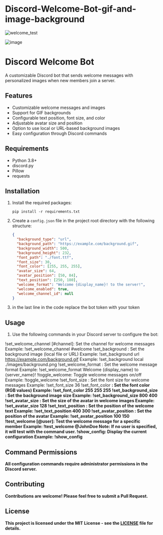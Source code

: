 # Discord-Welcome-Bot-gif-and-image-background

![welcome_test](https://github.com/user-attachments/assets/23ab4b7e-465c-409a-8983-69e5d73eb458)

![image](https://github.com/user-attachments/assets/337d2c9d-9a54-4d44-9f0f-3762b9398af8)


# Discord Welcome Bot

A customizable Discord bot that sends welcome messages with personalized images when new members join a server.

## Features

- Customizable welcome messages and images
- Support for GIF backgrounds
- Configurable text position, font size, and color
- Adjustable avatar size and position
- Option to use local or URL-based background images
- Easy configuration through Discord commands

## Requirements

- Python 3.8+
- discord.py
- Pillow
- requests

## Installation

1. Install the required packages:
   ```
   pip install -r requirements.txt
   ```

2. Create a `config.json` file in the project root directory with the following structure:
   ```json
   {
     "background_type": "url",
     "background_path": "https://example.com/background.gif",
     "background_width": 500,
     "background_height": 232,
     "font_path": "./font.ttf",
     "font_size": 30,
     "font_color": [255, 255, 255],
     "avatar_size": 64,
     "avatar_position": [50, 84],
     "text_position": [250, 180],
     "welcome_format": "Welcome {display_name}! to the server!",
     "welcome_enabled": true,
     "welcome_channel_id": null
   }
   ```

4. in the last line in the code replace the bot token with your token

## Usage

1. Use the following commands in your Discord server to configure the bot:

!set_welcome_channel [#channel]: Set the channel for welcome messages
Example: !set_welcome_channel #welcome
!set_background <type> <path>: Set the background image (local file or URL)
Example: !set_background url https://example.com/background.gif
Example: !set_background local ./images/background.png
!set_welcome_format <format>: Set the welcome message format
Example: !set_welcome_format Welcome {display_name} to {server_name}!
!toggle_welcome: Toggle welcome messages on/off
Example: !toggle_welcome
!set_font_size <size>: Set the font size for welcome messages
Example: !set_font_size 36
!set_font_color <r> <g> <b>: Set the font color (RGB values)
Example: !set_font_color 255 255 255
!set_background_size <width> <height>: Set the background image size
Example: !set_background_size 800 400
!set_avatar_size <size>: Set the size of the avatar in welcome images
Example: !set_avatar_size 128
!set_text_position <x> <y>: Set the position of the welcome text
Example: !set_text_position 400 300
!set_avatar_position <x> <y>: Set the position of the avatar
Example: !set_avatar_position 100 150
!test_welcome [@user]: Test the welcome message for a specific member
Example: !test_welcome @JohnDoe
Note: If no user is specified, it will test with the command user.
!show_config: Display the current configuration
Example: !show_config

## Command Permissions
All configuration commands require administrator permissions in the Discord server.

## Contributing

Contributions are welcome! Please feel free to submit a Pull Request.

## License

This project is licensed under the MIT License - see the [LICENSE](LICENSE) file for details.
